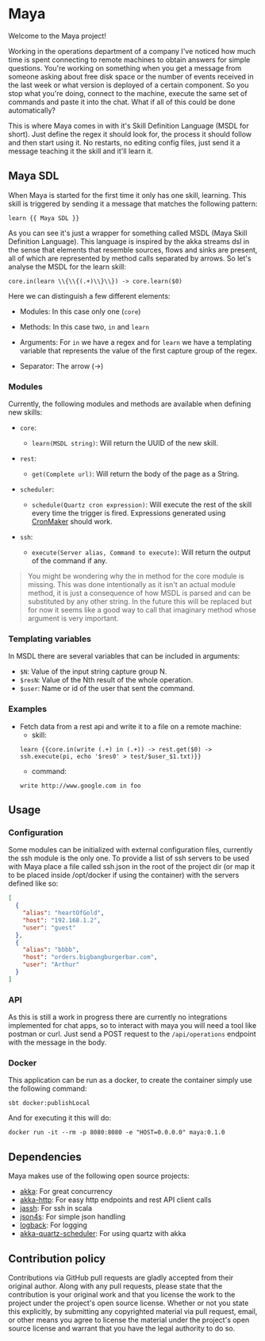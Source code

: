 # Maya

Welcome to the Maya project!

Working in the operations department of a company I've noticed how much time is spent connecting to remote machines to 
obtain answers for simple questions. You're working on something when you get a message from someone asking about free
disk space or the number of events received in the last week or what version is deployed of a certain component. So you
stop what you're doing, connect to the machine, execute the same set of commands and paste it into the chat. What if all
of this could be done automatically?

This is where Maya comes in with it's Skill Definition Language (MSDL for short). Just define the regex it should look for,
the process it should follow and then start using it. No restarts, no editing config files, just send it a message
teaching it the skill and it'll learn it.

## Maya SDL

When Maya is started for the first time it only has one skill, learning. This skill is triggered by sending it a message
that matches the following pattern:

```
learn {{ Maya SDL }}
```

As you can see it's just a wrapper for something called MSDL (Maya Skill Definition Language). This language is inspired
by the akka streams dsl in the sense that elements that resemble sources, flows and sinks are present, all of which are
represented by method calls separated by arrows. So let's analyse the MSDL for the learn skill:

```
core.in(learn \\{\\{(.+)\\}\\}) -> core.learn($0)
```

Here we can distinguish a few different elements:

- Modules: In this case only one (`core`)

- Methods: In this case two, `in` and `learn`

- Arguments: For `in` we have a regex and for `learn` we have a templating variable that represents the value of the
             first capture group of the regex.
             
- Separator: The arrow (->)

### Modules

Currently, the following modules and methods are available when defining new skills:

- `core`:
    - `learn(MSDL string)`: Will return the UUID of the new skill.

- `rest`:
    - `get(Complete url)`: Will return the body of the page as a String.

- `scheduler`:
    - `schedule(Quartz cron expression)`: Will execute the rest of the skill every time the trigger is fired. 
                                          Expressions generated using [CronMaker](http://www.cronmaker.com/) should work.

- `ssh`:
    - `execute(Server alias, Command to execute)`: Will return the output of the command if any.

> You might be wondering why the in method for the core module is missing. This was done intentionally as it isn't an
> actual module method, it is just a consequence of how MSDL is parsed and can be substituted by any other string. In
> the future this will be replaced but for now it seems like a good way to call that imaginary method whose argument is
> very important.

### Templating variables

In MSDL there are several variables that can be included in arguments:

- `$N`: Value of the input string capture group N.
- `$resN`: Value of the Nth result of the whole operation.
- `$user`: Name or id of the user that sent the command.

### Examples

- Fetch data from a rest api and write it to a file on a remote machine:
    - skill:
    ```
    learn {{core.in(write (.+) in (.+)) -> rest.get($0) -> ssh.execute(pi, echo '$res0' > test/$user_$1.txt)}}
    ```
    - command:
    ```
    write http://www.google.com in foo
    ```

## Usage

### Configuration

Some modules can be initialized with external configuration files, currently the ssh module is the only one. To provide
a list of ssh servers to be used with Maya place a file called ssh.json in the root of the project dir (or map it to be 
placed inside /opt/docker if using the container) with the servers defined like so:

```json
[
  {
    "alias": "heartOfGold",
    "host": "192.168.1.2",
    "user": "guest"
  },
  {
    "alias": "bbbb",
    "host": "orders.bigbangburgerbar.com",
    "user": "Arthur"
  }
]
```

### API

As this is still a work in progress there are currently no integrations implemented for chat apps, so to interact with
maya you will need a tool like postman or curl. Just send a POST request to the `/api/operations` endpoint with the 
message in the body.

### Docker

This application can be run as a docker, to create the container simply use the following command:

```
sbt docker:publishLocal
```
And for executing it this will do:
```
docker run -it --rm -p 8080:8080 -e "HOST=0.0.0.0" maya:0.1.0
```

## Dependencies

Maya makes use of the following open source projects:

- [akka](https://github.com/akka/akka): For great concurrency
- [akka-http](https://github.com/akka/akka-http): For easy http endpoints and rest API client calls
- [jassh](https://github.com/dacr/jassh): For ssh in scala
- [json4s](https://github.com/json4s/json4s): For simple json handling
- [logback](https://github.com/qos-ch/logback): For logging
- [akka-quartz-scheduler](https://github.com/enragedginger/akka-quartz-scheduler): For using quartz with akka

## Contribution policy

Contributions via GitHub pull requests are gladly accepted from their original author. Along with
any pull requests, please state that the contribution is your original work and that you license
the work to the project under the project's open source license. Whether or not you state this
explicitly, by submitting any copyrighted material via pull request, email, or other means you
agree to license the material under the project's open source license and warrant that you have the
legal authority to do so.


